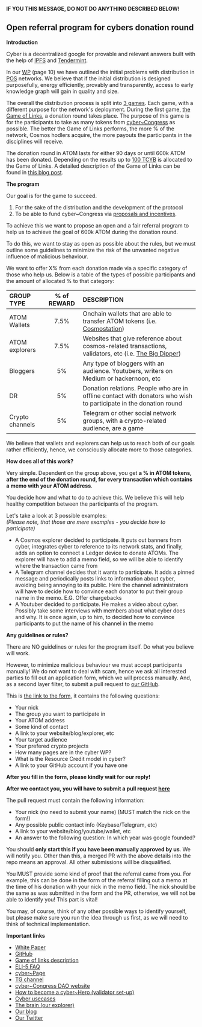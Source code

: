 **IF YOU THIS MESSAGE, DO NOT DO ANYTHING DESCRIBED BELOW!**

## Open referral program for cybers donation round

**Introduction**

Cyber is a decentralized google for provable and relevant answers built with the help of [IPFS](https://ipfs.io/) and [Tendermint](https://tendermint.com/). 

In our [WP](https://ipfs.io/ipfs/QmceNpj6HfS81PcCaQXrFMQf7LR5FTLkdG9sbSRNy3UXoZ) (page 10) we have outlined the initial problems with distribution in [POS](https://en.wikipedia.org/wiki/Proof_of_stake) networks. We believe that if the initial distribution is designed purposefully, energy efficiently, provably and transparently, access to early knowledge graph will gain in quality and size. 

The overall the distribution process is split into [3 games](https://github.com/cybercongress/congress/blob/master/ecosystem/ELI-5%20FAQ.md#what-are-the-distribution-games). 
Each game, with a different purpose for the network's deployment. During the first game, [the Game of Links](https://cybercongress.ai/game-of-links/), a donation round takes place. The purpose of this game is for the participants to take as many tokens from [cyber~Congress](https://github.com/cybercongress/congress/blob/master/ecosystem/ELI-5%20FAQ.md#what-is-cybercongress) as possible. The better the Game of Links performs, 
the more % of the network, Cosmos hodlers acquire, the more payouts the participants in the disciplines will receive.

The donation round in ATOM lasts for either 90 days or until 600k ATOM has been donated. Depending on the results up to [100 TCYB](https://github.com/cybercongress/congress/blob/master/ecosystem/ELI-5%20FAQ.md#what-are-mcyb--gcyb--tcyb--pcyb) is allocated to the Game of Links. A detailed description of the Game of Links can be found in [this blog post](https://cybercongress.ai/game-of-links/).

**The program**

Our goal is for the game to succeed. 
1) For the sake of the distribution and the development of the protocol 
2) To be able to fund cyber~Congress via [proposals and incentives](https://github.com/cybercongress/congress#values). 

To achieve this we want to propose an open and a fair referral program to help us to achieve the goal of 600k ATOM during the donation round. 

To do this, we want to stay as open as possible about the rules, but we must outline some guidelines to minimize the risk of the unwanted negative influence of malicious behaviour. 

We want to offer X% from each donation made via a specific category of those who help us. Below is a table of the types of possible participants and the amount of allocated % to that category:


|GROUP TYPE | % of REWARD | DESCRIPTION |
|:----------|:-------------:|:------|
| ATOM Wallets | 7.5% | Onchain wallets that are able to transfer ATOM tokens (i.e. [Cosmostation](https://wallet.cosmostation.io/)) |
| ATOM explorers | 7.5% | Websites that give reference about cosmos-related transactions, validators, etc (i.e. [The Big Dipper](https://cosmos.bigdipper.live/)) |
| Bloggers | 5% | Any type of bloggers with an audience. Youtubers, writers on Medium or hackernoon, etc |
| DR | 5% | Donation relations. People who are in offline contact with donators who wish to participate in the donation round |
| Crypto channels | 5% | Telegram or other social network groups, with a crypto-related audience, are a game |

We believe that wallets and explorers can help us to reach both of our goals rather efficiently, hence, we consciously allocate 
more to those categories.

**How does all of this work?**

Very simple. Dependent on the group above, you get **a % in ATOM tokens, after the end of the donation round, for every transaction which contains a memo with your ATOM address**. 

You decide how and what to do to achieve this. We believe this will help healthy competition between the participants of the program. 

Let's take a look at 3 possible examples: <br>
*(Please note, that those are mere examples - you decide how to participate)*
- A Cosmos explorer decided to participate. It puts out banners from cyber, integrates cyber to reference to its network stats, and finally, adds an option to connect a Ledger device to donate ATOMs. The explorer will have to add a memo field, so we will be able to identify where the transaction came from  
- A Telegram channel decides that it wants to participate. It adds a pinned message and periodically posts links to information about cyber, avoiding being annoying to its public. Here the channel administrators will have to decide how to convince each donator to put their group name in the memo. E.G. Offer chargebacks
- A Youtuber decided to participate. He makes a video about cyber. Possibly take some interviews with members about what cyber does and why. It is once again, up to him, to decided how to convince participants to put the name of his channel in the memo

**Any guidelines or rules?**

There are NO guidelines or rules for the program itself. Do what you believe will work. 

However, to minimize malicious behaviour we must accept participants manually! We do not want to deal with scam, hence we ask all interested parties to fill out an application form, which we will process manually. And, as a second layer filter, to submit a pull request to [our GitHub](https://github.com/cybercongress). 

This is [the link to the form](https://forms.gle/m5yrKYAxbJ5mLzTs6), it contains the following questions:
- Your nick 
- The group you want to participate in 
- Your ATOM address
- Some kind of contact
- A link to your website/blog/explorer, etc
- Your target audience
- Your prefered crypto projects
- How many pages are in the cyber WP?
- What is the Resource Credit model in cyber?
- A link to your GitHub account if you have one

**After you fill in the form, please kindly wait for our reply!** 

**After we contact you, you will have to submit a pull request [here](https://github.com/cybercongress/congress/pulls)** 

The pull request must contain the following information:
- Your nick (no need to submit your name) (MUST match the nick on the form!)
- Any possible public contact info (Keybase/Telegram, etc)
- A link to your website/blog/youtube/wallet, etc
- An answer to the following question: In which year was google founded?

You should **only start this if you have been manually approved by us**. We will notify you. Other than this, a merged PR with the above details into the repo means an approval. All other submissions will be disqualified. 

You MUST provide some kind of proof that the referral came from you. For example, this can be done in the form of the referral filling out a memo at the time of his donation with your nick in the memo field. The nick should be the same as was submitted in the form and the PR, otherwise, we will not be able to identify you! This part is vital!

You may, of course, think of any other possible ways to identify yourself, but please make sure you run the idea through us first, as we will need to think of technical implementation. 

**Important links**

- [White Paper](https://ipfs.io/ipfs/QmceNpj6HfS81PcCaQXrFMQf7LR5FTLkdG9sbSRNy3UXoZ)
- [GitHub](https://github.com/cybercongress)
- [Game of links description](https://cybercongress.ai/game-of-links/)
- [ELI-5 FAQ](https://github.com/cybercongress/congress/blob/master/ecosystem/ELI-5%20FAQ.md)
- [cyber~Page](https://cyber.page/)
- [TG channel](https://t.me/fuckgoogle)
- [cyber~Congress DAO website](https://cybercongress.ai/)
- [How to become a cyber~Hero (validator set-up)](https://cybercongress.ai/docs/cyberd/run_validator/)
- [Cyber usecases](https://github.com/cybercongress/congress/blob/master/ecosystem/usecases.md)
- [The brain (our explorer)](https://cyberd.ai/)
- [Our blog](https://cybercongress.ai/post/)
- [Our Twitter](https://twitter.com/cyber_devs)
